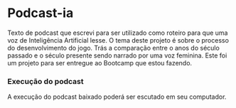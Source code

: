 # Podcast-ia

Texto de podcast que escrevi para ser utilizado como roteiro para que uma voz de Inteligência Artificial lesse.
O tema deste projeto é sobre o processo do desenvolvimento do jogo.
Trás a comparação entre o anos do século passado e o século presente sendo narrado por uma voz feminina.
Este foi um projeto para ser entregue ao Bootcamp que estou fazendo.


### Execução do podcast

A execução do podcast baixado poderá ser escutado em seu computador.
